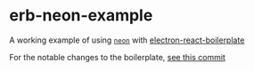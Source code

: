# erb-neon-example

A working example of using [`neon`](https://github.com/neon-bindings/neon) with [electron-react-boilerplate](https://github.com/electron-react-boilerplate/electron-react-boilerplate)

For the notable changes to the boilerplate, [see this commit](https://github.com/amilajack/erb-neon-example/commit/30b2dab3c0b182b8d8171edcc3b590717116bc87)

